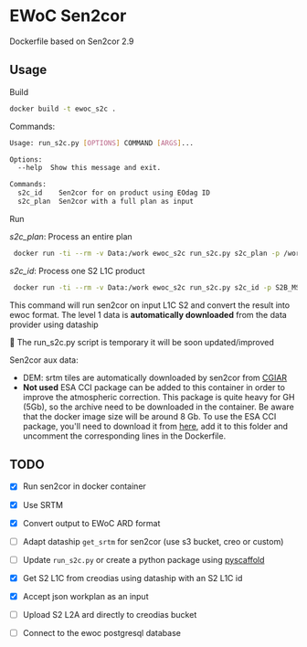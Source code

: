 # EWoC Sen2cor
 Dockerfile based on Sen2cor 2.9 
## Usage

Build
```bash
docker build -t ewoc_s2c .
```
Commands:
```bash
Usage: run_s2c.py [OPTIONS] COMMAND [ARGS]...

Options:
  --help  Show this message and exit.

Commands:
  s2c_id    Sen2cor for on product using EOdag ID
  s2c_plan  Sen2cor with a full plan as input
```
Run

*s2c_plan*: Process an entire plan
```bash
 docker run -ti --rm -v Data:/work ewoc_s2c run_s2c.py s2c_plan -p /work/SEN2TEST/arg_21HTC.json -o /work/SEN2TEST/OUT/ -cfg /work/SEN2TEST/eodag_config.yml
```
*s2c_id*: Process one S2 L1C product

```bash
 docker run -ti --rm -v Data:/work ewoc_s2c run_s2c.py s2c_id -p S2B_MSIL1C_20190822T105629_N0208_R094_T30SWF_20190822T131655 -o /work/SEN2TEST/OUT/ -cfg /work/SEN2TEST/eodag_config.yml
```
This command will run sen2cor on input L1C S2 and convert the result into ewoc format. The level 1 data is **automatically downloaded** from the data provider using dataship

🚧 The run_s2c.py script is temporary it will be soon updated/improved

Sen2cor aux data:

- DEM: srtm tiles are automatically downloaded by sen2cor from [CGIAR](http://srtm.csi.cgiar.org/wp-content/uploads/files/srtm_5x5/TIFF/)
- **Not used** ESA CCI package can be added to this container in order to improve the atmospheric correction. This package is quite heavy for GH (5Gb), so the archive need to be downloaded in the container. Be aware that the docker image size will be around 8 Gb. 
To use the ESA CCI package, you'll need to download it from [here](http://maps.elie.ucl.ac.be/CCI/viewer/download.php), add it to this folder and uncomment the corresponding lines in the Dockerfile.


## TODO
- [X] Run sen2cor in docker container

- [X] Use SRTM
- [X] Convert output to EWoC ARD format
- [ ] Adapt dataship `get_srtm` for sen2cor (use s3 bucket, creo or custom)
- [ ] Update `run_s2c.py` or create a python package using [pyscaffold](https://github.com/pyscaffold/pyscaffold)

- [X] Get S2 L1C from creodias using dataship with an S2 L1C id 

- [X] Accept json workplan as an input

- [ ] Upload S2 L2A ard directly to creodias bucket

- [ ] Connect to the ewoc postgresql database
